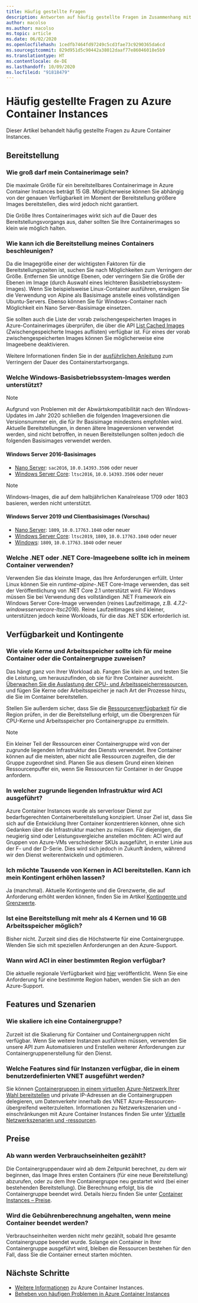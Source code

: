 ```yaml
---
title: Häufig gestellte Fragen
description: Antworten auf häufig gestellte Fragen im Zusammenhang mit dem Azure Container Instances-Dienst
author: macolso
ms.author: macolso
ms.topic: article
ms.date: 06/02/2020
ms.openlocfilehash: 1cedfb7464fd97249c5cd3fae73c9290365da6cd
ms.sourcegitcommit: 829d951d5c90442a38012daaf77e86046018e5b9
ms.translationtype: HT
ms.contentlocale: de-DE
ms.lasthandoff: 10/09/2020
ms.locfileid: "91818479"
---
```

# <a name="frequently-asked-questions-about-azure-container-instances"></a>Häufig gestellte Fragen zu Azure Container Instances

Dieser Artikel behandelt häufig gestellte Fragen zu Azure Container Instances.

## <a name="deployment"></a>Bereitstellung

### <a name="how-large-can-my-container-image-be"></a>Wie groß darf mein Containerimage sein?

Die maximale Größe für ein bereitstellbares Containerimage in Azure Container Instances beträgt 15 GB. Möglicherweise können Sie abhängig von der genauen Verfügbarkeit im Moment der Bereitstellung größere Images bereitstellen, dies wird jedoch nicht garantiert.

Die Größe Ihres Containerimages wirkt sich auf die Dauer des Bereitstellungsvorgangs aus, daher sollten Sie Ihre Containerimages so klein wie möglich halten.

### <a name="how-can-i-speed-up-the-deployment-of-my-container"></a>Wie kann ich die Bereitstellung meines Containers beschleunigen?

Da die Imagegröße einer der wichtigsten Faktoren für die Bereitstellungszeiten ist, suchen Sie nach Möglichkeiten zum Verringern der Größe. Entfernen Sie unnötige Ebenen, oder verringern Sie die Größe der Ebenen im Image (durch Auswahl eines leichteren Basisbetriebssystem-Images). Wenn Sie beispielsweise Linux-Container ausführen, erwägen Sie die Verwendung von Alpine als Basisimage anstelle eines vollständigen Ubuntu-Servers. Ebenso können Sie für Windows-Container nach Möglichkeit ein Nano Server-Basisimage einsetzen. 

Sie sollten auch die Liste der vorab zwischengespeicherten Images in Azure-Containerimages überprüfen, die über die API [List Cached Images](/rest/api/container-instances/location/listcachedimages) (Zwischengespeicherte Images auflisten) verfügbar ist. Für eines der vorab zwischengespeicherten Images können Sie möglicherweise eine Imageebene deaktivieren. 

Weitere Informationen finden Sie in der [ausführlichen Anleitung](container-instances-troubleshooting.md#container-takes-a-long-time-to-start) zum Verringern der Dauer des Containerstartvorgangs.

### <a name="what-windows-base-os-images-are-supported"></a>Welche Windows-Basisbetriebssystem-Images werden unterstützt?

> [!NOTE]
> Aufgrund von Problemen mit der Abwärtskompatibilität nach den Windows-Updates im Jahr 2020 schließen die folgenden Imageversionen die Versionsnummer ein, die für Ihr Basisimage mindestens empfohlen wird. Aktuelle Bereitstellungen, in denen ältere Imageversionen verwendet werden, sind nicht betroffen, in neuen Bereitstellungen sollten jedoch die folgenden Basisimages verwendet werden. 

#### <a name="windows-server-2016-base-images"></a>Windows Server 2016-Basisimages

* [Nano Server](https://hub.docker.com/_/microsoft-windows-nanoserver): `sac2016`, `10.0.14393.3506` oder neuer
* [Windows Server Core](https://hub.docker.com/_/microsoft-windows-servercore): `ltsc2016`, `10.0.14393.3506` oder neuer

> [!NOTE]
> Windows-Images, die auf dem halbjährlichen Kanalrelease 1709 oder 1803 basieren, werden nicht unterstützt.

#### <a name="windows-server-2019-and-client-base-images-preview"></a>Windows Server 2019 und Clientbasisimages (Vorschau)

* [Nano Server](https://hub.docker.com/_/microsoft-windows-nanoserver): `1809`, `10.0.17763.1040` oder neuer
* [Windows Server Core](https://hub.docker.com/_/microsoft-windows-servercore): `ltsc2019`, `1809`, `10.0.17763.1040` oder neuer
* [Windows](https://hub.docker.com/_/microsoft-windows): `1809`, `10.0.17763.1040` oder neuer

### <a name="what-net-or-net-core-image-layer-should-i-use-in-my-container"></a>Welche .NET oder .NET Core-Imageebene sollte ich in meinem Container verwenden? 

Verwenden Sie das kleinste Image, das Ihre Anforderungen erfüllt. Unter Linux können Sie ein *runtime-alpine*-.NET Core-Image verwenden, das seit der Veröffentlichung von .NET Core 2.1 unterstützt wird. Für Windows müssen Sie bei Verwendung des vollständigen .NET Framework ein Windows Server Core-Image verwenden (reines Laufzeitimage, z.B. *4.7.2-windowsservercore-ltsc2016*). Reine Laufzeitimages sind kleiner, unterstützen jedoch keine Workloads, für die das .NET SDK erforderlich ist.

## <a name="availability-and-quotas"></a>Verfügbarkeit und Kontingente

### <a name="how-many-cores-and-memory-should-i-allocate-for-my-containers-or-the-container-group"></a>Wie viele Kerne und Arbeitsspeicher sollte ich für meine Container oder die Containergruppe zuweisen?

Das hängt ganz von Ihrer Workload ab. Fangen Sie klein an, und testen Sie die Leistung, um herauszufinden, ob sie für Ihre Container ausreicht. [Überwachen Sie die Auslastung der CPU- und Arbeitsspeicherressourcen](container-instances-monitor.md), und fügen Sie Kerne oder Arbeitsspeicher je nach Art der Prozesse hinzu, die Sie im Container bereitstellen.

Stellen Sie außerdem sicher, dass Sie die [Ressourcenverfügbarkeit](container-instances-region-availability.md#availability---general) für die Region prüfen, in der die Bereitstellung erfolgt, um die Obergrenzen für CPU-Kerne und Arbeitsspeicher pro Containergruppe zu ermitteln. 

> [!NOTE]
> Ein kleiner Teil der Ressourcen einer Containergruppe wird von der zugrunde liegenden Infrastruktur des Diensts verwendet. Ihre Container können auf die meisten, aber nicht alle Ressourcen zugreifen, die der Gruppe zugeordnet sind. Planen Sie aus diesem Grund einen kleinen Ressourcenpuffer ein, wenn Sie Ressourcen für Container in der Gruppe anfordern.

### <a name="what-underlying-infrastructure-does-aci-run-on"></a>In welcher zugrunde liegenden Infrastruktur wird ACI ausgeführt?

Azure Container Instances wurde als serverloser Dienst zur bedarfsgerechten Containerbereitstellung konzipiert. Unser Ziel ist, dass Sie sich auf die Entwicklung Ihrer Container konzentrieren können, ohne sich Gedanken über die Infrastruktur machen zu müssen. Für diejenigen, die neugierig sind oder Leistungsvergleiche anstellen möchten: ACI wird auf Gruppen von Azure-VMs verschiedener SKUs ausgeführt, in erster Linie aus der F- und der D-Serie. Dies wird sich jedoch in Zukunft ändern, während wir den Dienst weiterentwickeln und optimieren. 

### <a name="i-want-to-deploy-thousand-of-cores-on-aci---can-i-get-my-quota-increased"></a>Ich möchte Tausende von Kernen in ACI bereitstellen. Kann ich mein Kontingent erhöhen lassen?
 
Ja (manchmal). Aktuelle Kontingente und die Grenzwerte, die auf Anforderung erhöht werden können, finden Sie im Artikel [Kontingente und Grenzwerte](container-instances-quotas.md).

### <a name="can-i-deploy-with-more-than-4-cores-and-16-gb-of-ram"></a>Ist eine Bereitstellung mit mehr als 4 Kernen und 16 GB Arbeitsspeicher möglich?

Bisher nicht. Zurzeit sind dies die Höchstwerte für eine Containergruppe. Wenden Sie sich mit speziellen Anforderungen an den Azure-Support. 

### <a name="when-will-aci-be-in-a-specific-region"></a>Wann wird ACI in einer bestimmten Region verfügbar?

Die aktuelle regionale Verfügbarkeit wird [hier](container-instances-region-availability.md#availability---general) veröffentlicht. Wenn Sie eine Anforderung für eine bestimmte Region haben, wenden Sie sich an den Azure-Support.

## <a name="features-and-scenarios"></a>Features und Szenarien

### <a name="how-do-i-scale-a-container-group"></a>Wie skaliere ich eine Containergruppe?

Zurzeit ist die Skalierung für Container und Containergruppen nicht verfügbar. Wenn Sie weitere Instanzen ausführen müssen, verwenden Sie unsere API zum Automatisieren und Erstellen weiterer Anforderungen zur Containergruppenerstellung für den Dienst. 

### <a name="what-features-are-available-to-instances-running-in-a-custom-vnet"></a>Welche Features sind für Instanzen verfügbar, die in einem benutzerdefinierten VNET ausgeführt werden?

Sie können [Containergruppen in einem virtuellen Azure-Netzwerk Ihrer Wahl bereitstellen](container-instances-vnet.md) und private IP-Adressen an die Containergruppen delegieren, um Datenverkehr innerhalb des VNET Azure-Ressourcen-übergreifend weiterzuleiten. Informationen zu Netzwerkszenarien und -einschränkungen mit Azure Container Instances finden Sie unter [Virtuelle Netzwerkszenarien und -ressourcen](container-instances-virtual-network-concepts.md).

## <a name="pricing"></a>Preise

### <a name="when-does-the-meter-start-running"></a>Ab wann werden Verbrauchseinheiten gezählt?

Die Containergruppendauer wird ab dem Zeitpunkt berechnet, zu dem wir beginnen, das Image Ihres ersten Containers (für eine neue Bereitstellung) abzurufen, oder zu dem Ihre Containergruppe neu gestartet wird (bei einer bestehenden Bereitstellung). Die Berechnung erfolgt, bis die Containergruppe beendet wird. Details hierzu finden Sie unter [Container Instances – Preise](https://azure.microsoft.com/pricing/details/container-instances/).

### <a name="do-i-stop-being-charged-when-my-containers-are-stopped"></a>Wird die Gebührenberechnung angehalten, wenn meine Container beendet werden?

Verbrauchseinheiten werden nicht mehr gezählt, sobald Ihre gesamte Containergruppe beendet wurde. Solange ein Container in Ihrer Containergruppe ausgeführt wird, bleiben die Ressourcen bestehen für den Fall, dass Sie die Container erneut starten möchten. 

## <a name="next-steps"></a>Nächste Schritte

* [Weitere Informationen](container-instances-overview.md) zu Azure Container Instances.
* [Beheben von häufigen Problemen in Azure Container Instances](container-instances-troubleshooting.md)
